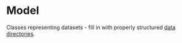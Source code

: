 # Model

Classes representing datasets - fill in with properly structured [data directories](../../data/README.md). 